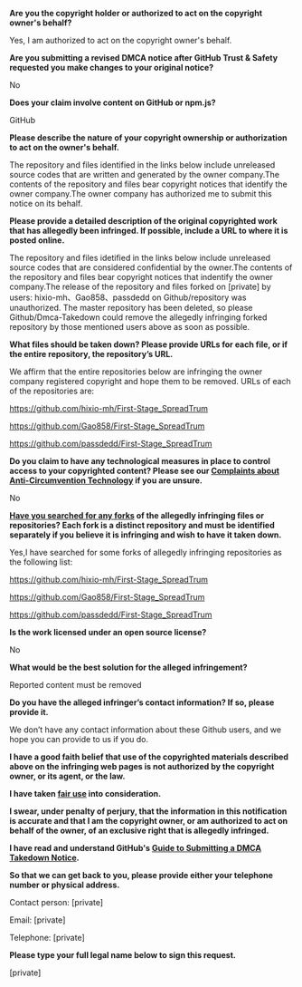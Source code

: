 **Are you the copyright holder or authorized to act on the copyright owner's behalf?**

Yes, I am authorized to act on the copyright owner's behalf.

**Are you submitting a revised DMCA notice after GitHub Trust & Safety requested you make changes to your original notice?**

No

**Does your claim involve content on GitHub or npm.js?**

GitHub

**Please describe the nature of your copyright ownership or authorization to act on the owner's behalf.**

The repository and files identified in the links below include unreleased source codes that are written and generated by the owner company.The contents of the repository and files bear copyright notices that identify the owner company.The owner company has authorized me to submit this notice on its behalf.

**Please provide a detailed description of the original copyrighted work that has allegedly been infringed. If possible, include a URL to where it is posted online.**

The repository and files idetified in the links below include unreleased source codes that are considered confidential by the owner.The contents of the repository and files bear copyright notices that indentify the owner company.The release of the repository and files forked on [private] by users: hixio-mh、Gao858、passdedd on Github/repository was unauthorized. The master repository has been deleted, so please Github/Dmca-Takedown could remove the allegedly infringing forked repository by those mentioned users above as soon as possible.

**What files should be taken down? Please provide URLs for each file, or if the entire repository, the repository’s URL.**

We affirm that the entire repositories below are infringing the owner company registered copyright and hope them to be removed. URLs of each of the repositories are:

https://github.com/hixio-mh/First-Stage_SpreadTrum

https://github.com/Gao858/First-Stage_SpreadTrum

https://github.com/passdedd/First-Stage_SpreadTrum

**Do you claim to have any technological measures in place to control access to your copyrighted content? Please see our <a href="https://docs.github.com/articles/guide-to-submitting-a-dmca-takedown-notice#complaints-about-anti-circumvention-technology">Complaints about Anti-Circumvention Technology</a> if you are unsure.**

No

**<a href="https://docs.github.com/articles/dmca-takedown-policy#b-what-about-forks-or-whats-a-fork">Have you searched for any forks</a> of the allegedly infringing files or repositories? Each fork is a distinct repository and must be identified separately if you believe it is infringing and wish to have it taken down.**

Yes,I have searched for some forks of allegedly infringing repositories as the following list:

https://github.com/hixio-mh/First-Stage_SpreadTrum

https://github.com/Gao858/First-Stage_SpreadTrum

https://github.com/passdedd/First-Stage_SpreadTrum

**Is the work licensed under an open source license?**

No

**What would be the best solution for the alleged infringement?**

Reported content must be removed

**Do you have the alleged infringer’s contact information? If so, please provide it.**

We don’t have any contact information about these Github users, and we hope you can provide to us if you do.

**I have a good faith belief that use of the copyrighted materials described above on the infringing web pages is not authorized by the copyright owner, or its agent, or the law.**

**I have taken <a href="https://www.lumendatabase.org/topics/22">fair use</a> into consideration.**

**I swear, under penalty of perjury, that the information in this notification is accurate and that I am the copyright owner, or am authorized to act on behalf of the owner, of an exclusive right that is allegedly infringed.**

**I have read and understand GitHub's <a href="https://docs.github.com/articles/guide-to-submitting-a-dmca-takedown-notice/">Guide to Submitting a DMCA Takedown Notice</a>.**

**So that we can get back to you, please provide either your telephone number or physical address.**

Contact person: [private]

Email: [private]

Telephone: [private]

**Please type your full legal name below to sign this request.**

[private]
